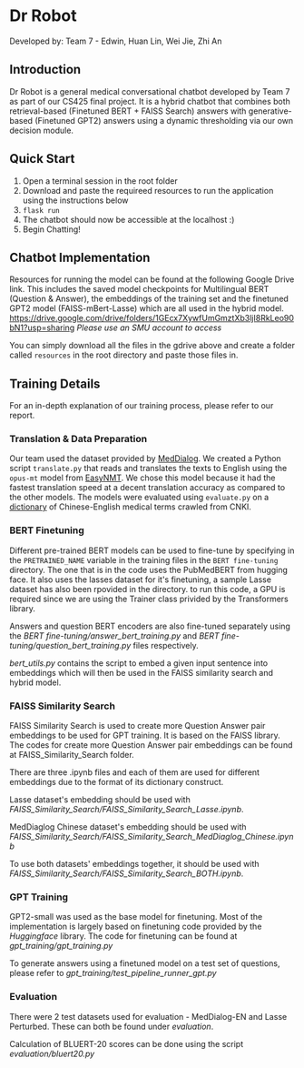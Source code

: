 # Dr Robot

Developed by: Team 7 - Edwin, Huan Lin, Wei Jie, Zhi An

## Introduction
Dr Robot is a general medical conversational chatbot developed by Team 7 as part of our CS425 final project. It is a hybrid chatbot that combines both retrieval-based (Finetuned BERT + FAISS Search) answers with generative-based (Finetuned GPT2) answers using a dynamic thresholding via our own decision module.

## Quick Start
1. Open a terminal session in the root folder
2. Download and paste the requireed resources to run the application using the instructions below
3. ```flask run```
4. The chatbot should now be accessible at the localhost :)
5. Begin Chatting!

## Chatbot Implementation
Resources for running the model can be found at the following Google Drive link. This includes the saved model checkpoints for Multilingual BERT (Question & Answer), the embeddings of the training set and the finetuned GPT2 model (FAISS-mBert-Lasse) which are all used in the hybrid model. 
https://drive.google.com/drive/folders/1GEcx7XywfUmGmztXb3ljI8RkLeo90bN1?usp=sharing
*Please use an SMU account to access*

You can simply download all the files in the gdrive above and create a folder called `resources` in the root directory and paste those files in.

## Training Details
For an in-depth explanation of our training process, please refer to our report.

### Translation & Data Preparation

Our team used the dataset provided by [MedDialog](https://drive.google.com/drive/folders/11sglwm6-cY7gjeqlZaMxL_MDKDMLdhym). We created a Python script `translate.py` that reads and translates the texts to English using the `opus-mt` model from [EasyNMT](https://github.com/UKPLab/EasyNMT). We chose this model because it had the fastest translation speed at a decent translation accuracy as compared to the other models. The models were evaluated using `evaluate.py` on a [dictionary](https://github.com/HikaruSama233/Chinese-English-dictionary-of-medical-and-health) of Chinese-English medical terms crawled from CNKI.

### BERT Finetuning
Different pre-trained BERT models can be used to fine-tune by specifying in the `PRETRAINED_NAME` variable in the training files in the `BERT fine-tuning` directory. The one that is in the code uses the PubMedBERT from hugging face. It also uses the lasses dataset for it's finetuning, a sample Lasse dataset has also been rpovided in the directory. to run this code, a GPU is required since we are using the Trainer class privided by the Transformers library. 

Answers and question BERT encoders are also fine-tuned separately using the *BERT fine-tuning/answer_bert_training.py* and *BERT fine-tuning/question_bert_training.py* files respectively.

*bert_utils.py* contains the script to embed a given input sentence into embeddings which will then be used in the FAISS similarity search and hybrid model.

### FAISS Similarity Search
FAISS Similarity Search is used to create more Question Answer pair embeddings to be used for GPT training. It is based on the FAISS library. The codes for create more Question Answer pair embeddings can be found at FAISS_Similarity_Search folder. 

There are three .ipynb files and each of them are used for different embeddings due to the format of its dictionary construct. 

Lasse dataset's embedding should be used with *FAISS_Similarity_Search/FAISS_Similarity_Search_Lasse.ipynb*.

MedDiaglog Chinese dataset's embedding should be used with *FAISS_Similarity_Search/FAISS_Similarity_Search_MedDiaglog_Chinese.ipynb*

To use both datasets' embeddings together, it should be used with *FAISS_Similarity_Search/FAISS_Similarity_Search_BOTH.ipynb*.

### GPT Training
GPT2-small was used as the base model for finetuning. Most of the implementation is largely based on finetuning code provided by the *Huggingface* library. The code for finetuning can be found at *gpt_training/gpt_training.py*

To generate answers using a finetuned model on a test set of questions, please refer to *gpt_training/test_pipeline_runner_gpt.py*

### Evaluation
There were 2 test datasets used for evaluation - MedDialog-EN and Lasse Perturbed. These can both be found under *evaluation*. 

Calculation of BLUERT-20 scores can be done using the script *evaluation/bluert20.py*

